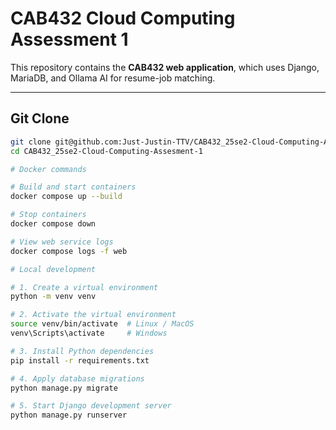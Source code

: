 # CAB432 Cloud Computing Assessment 1

<!-- This README provides instructions for running the CAB432 web application
     both locally and using Docker Compose, along with environment variables
     and quick notes for developers. -->

This repository contains the **CAB432 web application**, which uses Django, MariaDB, and Ollama AI for resume-job matching.

---

## Git Clone

```bash
git clone git@github.com:Just-Justin-TTV/CAB432_25se2-Cloud-Computing-Assesment-1.git
cd CAB432_25se2-Cloud-Computing-Assesment-1

# Docker commands

# Build and start containers
docker compose up --build

# Stop containers
docker compose down

# View web service logs
docker compose logs -f web

# Local development

# 1. Create a virtual environment
python -m venv venv

# 2. Activate the virtual environment
source venv/bin/activate  # Linux / MacOS
venv\Scripts\activate     # Windows

# 3. Install Python dependencies
pip install -r requirements.txt

# 4. Apply database migrations
python manage.py migrate

# 5. Start Django development server
python manage.py runserver
